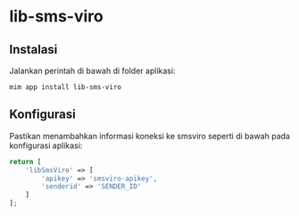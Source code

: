 # lib-sms-viro

## Instalasi

Jalankan perintah di bawah di folder aplikasi:

```
mim app install lib-sms-viro
```

## Konfigurasi

Pastikan menambahkan informasi koneksi ke smsviro seperti di bawah pada konfigurasi aplikasi:

```php
return [
    'libSmsViro' => [
        'apikey' => 'smsviro-apikey',
        'senderid' => 'SENDER_ID'
    ]
];
```
